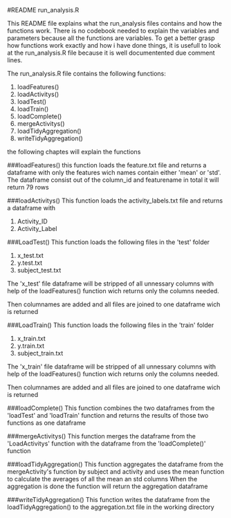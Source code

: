 #README run_analysis.R

This README file explains what the run_analysis files contains and how the functions work.
There is no codebook needed to explain the variables and parameters because all the functions are variables.
To get a better grasp how functions work exactly 
and how i have done things, it is usefull to look at the run_analysis.R file because it is well documentented due comment lines.

The run_analysis.R file contains the following functions:
 1. loadFeatures()
 2. loadActivitys()
 3. loadTest()
 4. loadTrain()
 5. loadComplete()
 6. mergeActivitys()
 7. loadTidyAggregation()
 8. writeTidyAggregation()
 
 the following chaptes will explain the functions
 
 ###loadFeatures()
 this function loads the feature.txt file and returns a dataframe with 
only the features wich names contain either 'mean' or 'std'.
The dataframe consist out of the column_id and featurename 
in total it will return 79 rows 

###loadActivitys()
This function loads the activity_labels.txt file and returns a dataframe with
1. Activity_ID
2. Activity_Label

###LoadTest()
This function loads the following files in the 'test' folder
1. x_test.txt
2. y.test.txt
3. subject_test.txt

The 'x_test' file dataframe will be stripped of all unnessary columns with help of
the loadFeatures() function wich returns only the columns needed.

Then columnames are added and all files are joined to one dataframe wich is returned


###LoadTrain()
This function loads the following files in the 'train' folder
1. x_train.txt
2. y.train.txt
3. subject_train.txt

The 'x_train' file dataframe will be stripped of all unnessary columns with help of
the loadFeatures() function wich returns only the columns needed.

Then columnames are added and all files are joined to one dataframe wich is returned

###loadComplete()
This function combines the two dataframes from the 'loadTest' and 'loadTrain' function
and returns the results of those two functions as one dataframe

###mergeActivitys()
This function merges the dataframe from the 'LoadActivitys' function with 
the dataframe from the 'loadComplete()' function

###loadTidyAggregation()
This function aggregates the dataframe from the mergeActivity's function 
by subject and activity and uses the mean function to calculate the averages of all the mean an std columns
When the aggregation is done the function will return the aggregation dataframe

###writeTidyAggregation()
This function writes the dataframe from the loadTidyAggregation() to the 
aggregation.txt file in the working directory






 
